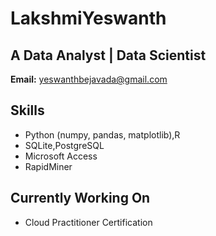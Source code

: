 # LakshmiYeswanth

## A Data Analyst | Data Scientist

**Email:** [yeswanthbejavada@gmail.com](mailto:yeswanthbejavada@gmail.com)

## Skills
- Python (numpy, pandas, matplotlib),R
- SQLite,PostgreSQL
- Microsoft Access
-  RapidMiner

## Currently Working On
- Cloud Practitioner Certification
